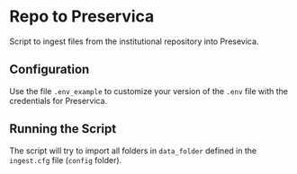 # Repo to Preservica

Script to ingest files from the institutional repository into Presevica.

## Configuration

Use the file `.env_example` to customize your version of the `.env` file with the credentials for Preservica.

## Running the Script

The script will try to import all folders in `data_folder` defined in the `ingest.cfg` file (`config` folder).
